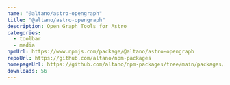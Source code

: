 ```yaml
---
name: "@altano/astro-opengraph"
title: "@altano/astro-opengraph"
description: Open Graph Tools for Astro
categories:
  - toolbar
  - media
npmUrl: https://www.npmjs.com/package/@altano/astro-opengraph
repoUrl: https://github.com/altano/npm-packages
homepageUrl: https://github.com/altano/npm-packages/tree/main/packages/astro-opengraph
downloads: 56
---
```

